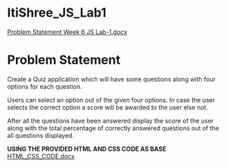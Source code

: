 # ItiShree_JS_Lab1

[Problem Statement Week 6 JS Lab-1.docx](https://github.com/user-attachments/files/16045036/Problem.Statement.Week.6.JS.Lab-1.docx)

<h1><b></b>Problem Statement</b></h1>

Create a Quiz application which will have some questions along with four options for each question.

Users can select an option out of the given four options. In case the user selects the correct option  a score will be awarded to the user else not.

After all the questions have been answered display the score of the user along with the total percentage of correctly answered questions out of the all questions displayed.

<b>USING THE PROVIDED HTML AND CSS CODE AS BASE </b>
[HTML_CSS_CODE.docx](https://github.com/user-attachments/files/16045070/HTML_CSS_CODE.docx)
